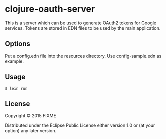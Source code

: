 # clojure-oauth-server

This is a server which can be used to generate OAuth2 tokens for
Google services.  Tokens are stored in EDN files to be used by the
main application.

## Options

Put a config.edn file into the resources directory.  Use
config-sample.edn as example.

## Usage

    $ lein run

## License

Copyright © 2015 FIXME

Distributed under the Eclipse Public License either version 1.0 or (at
your option) any later version.
